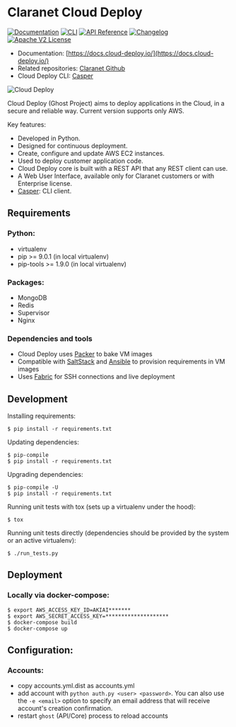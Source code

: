 # Claranet Cloud Deploy 
[![Documentation](https://img.shields.io/badge/documentation-cloud--deploy-brightgreen.svg)](https://docs.cloud-deploy.io) [![CLI](https://img.shields.io/badge/cli-casper-blue.svg)](https://github.com/claranet/casper) [![API Reference](http://img.shields.io/badge/api-reference-blue.svg)](https://docs.cloud-deploy.io/rst/api.html) [![Changelog](https://img.shields.io/badge/changelog-release-green.svg)](https://docs.cloud-deploy.io/rst/changelog.html) [![Apache V2 License](http://img.shields.io/badge/license-Apache%20V2-blue.svg)](https://github.com/claranet/cloud-deploy/blob/stable/LICENSE)

- Documentation: [https://docs.cloud-deploy.io/](https://docs.cloud-deploy.io/)
- Related repositories: [Claranet Github](https://github.com/claranet?utf8=%E2%9C%93&q=cloud-deploy&type=&language=)
- Cloud Deploy CLI: [Casper](https://github.com/claranet/casper)

![Cloud Deploy](https://www.cloudeploy.io/ghost/full_logo.png)

Cloud Deploy (Ghost Project) aims to deploy applications in the Cloud, in a secure and reliable way. Current version supports only AWS.

Key features:

- Developed in Python.
- Designed for continuous deployment.
- Create, configure and update AWS EC2 instances.
- Used to deploy customer application code.
- Cloud Deploy core is built with a REST API that any REST client can use.
- A Web User Interface, available only for Claranet customers or with Enterprise license.
- [Casper](https://docs.cloud-deploy.io/rst/cli.html#cli): CLI client.

## Requirements

### Python:
* virtualenv
* pip >= 9.0.1 (in local virtualenv)
* pip-tools >= 1.9.0 (in local virtualenv)

### Packages:
* MongoDB
* Redis
* Supervisor
* Nginx

### Dependencies and tools
* Cloud Deploy uses [Packer](https://www.packer.io/) to bake VM images
* Compatible with [SaltStack](https://saltstack.com/) and [Ansible](https://www.ansible.com/) to provision requirements in VM images
* Uses [Fabric](http://www.fabfile.org/) for SSH connections and live deployment

## Development

Installing requirements:

    $ pip install -r requirements.txt

Updating dependencies:

    $ pip-compile
    $ pip install -r requirements.txt

Upgrading dependencies:

    $ pip-compile -U
    $ pip install -r requirements.txt

Running unit tests with tox (sets up a virtualenv under the hood):

    $ tox

Running unit tests directly (dependencies should be provided by the system or an active virtualenv):

    $ ./run_tests.py

## Deployment

### Locally via docker-compose:

    $ export AWS_ACCESS_KEY_ID=AKIAI*******
    $ export AWS_SECRET_ACCESS_KEY=********************
    $ docker-compose build
    $ docker-compose up

## Configuration:
### Accounts:
* copy accounts.yml.dist as accounts.yml
* add account with `python auth.py <user> <password>`. You can also use the `-e <email>` option to specify an email address that will receive account's creation confirmation.
* restart `ghost` (API/Core) process to reload accounts
